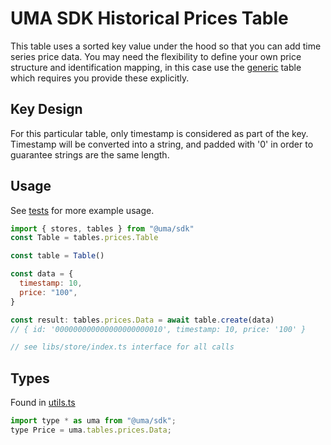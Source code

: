 # UMA SDK Historical Prices Table

This table uses a sorted key value under the hood so that you can add time series price data. You may need the flexibility to define your own price structure
and identification mapping, in this case use the [generic](../generic/README.md) table which requires you provide these explicitly.

## Key Design

For this particular table, only timestamp is considered as part of the key. Timestamp will be converted into a string, and padded with '0' in order to guarantee strings are the same length.

## Usage

See [tests](./js-map.test.ts) for more example usage.

```js
import { stores, tables } from "@uma/sdk"
const Table = tables.prices.Table

const table = Table()

const data = {
  timestamp: 10,
  price: "100",
}

const result: tables.prices.Data = await table.create(data)
// { id: '000000000000000000000010', timestamp: 10, price: '100' }

// see libs/store/index.ts interface for all calls
```

## Types

Found in [utils.ts](./utils.ts)

```js
import type * as uma from "@uma/sdk";
type Price = uma.tables.prices.Data;
```

